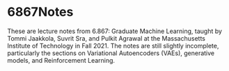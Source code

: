 # 6867Notes
These are lecture notes from 6.867: Graduate Machine Learning, taught by Tommi Jaakkola, Suvrit Sra, and Pulkit Agrawal at the Massachusetts Institute of Technology in Fall 2021. The notes are still slightly incomplete, particularly the sections on Variational Autoencoders (VAEs), generative models, and Reinforcement Learning. 
